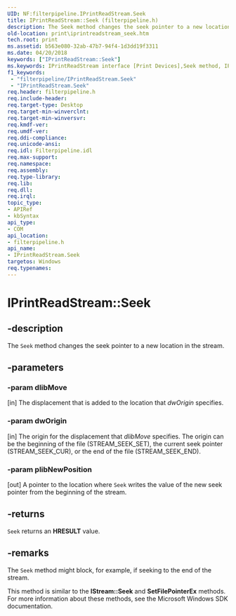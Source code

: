 ```yaml
---
UID: NF:filterpipeline.IPrintReadStream.Seek
title: IPrintReadStream::Seek (filterpipeline.h)
description: The Seek method changes the seek pointer to a new location in the stream.
old-location: print\iprintreadstream_seek.htm
tech.root: print
ms.assetid: b563e080-32ab-47b7-94f4-1d3dd19f3311
ms.date: 04/20/2018
keywords: ["IPrintReadStream::Seek"]
ms.keywords: IPrintReadStream interface [Print Devices],Seek method, IPrintReadStream.Seek, IPrintReadStream::Seek, Seek, Seek method [Print Devices], Seek method [Print Devices],IPrintReadStream interface, filterpipeline/IPrintReadStream::Seek, filterpipeline_622c8e3a-c21f-4784-ba2d-96833fab4230.xml, print.iprintreadstream_seek
f1_keywords:
 - "filterpipeline/IPrintReadStream.Seek"
 - "IPrintReadStream.Seek"
req.header: filterpipeline.h
req.include-header: 
req.target-type: Desktop
req.target-min-winverclnt: 
req.target-min-winversvr: 
req.kmdf-ver: 
req.umdf-ver: 
req.ddi-compliance: 
req.unicode-ansi: 
req.idl: Filterpipeline.idl
req.max-support: 
req.namespace: 
req.assembly: 
req.type-library: 
req.lib: 
req.dll: 
req.irql: 
topic_type:
- APIRef
- kbSyntax
api_type:
- COM
api_location:
- filterpipeline.h
api_name:
- IPrintReadStream.Seek
targetos: Windows
req.typenames: 
---
```


# IPrintReadStream::Seek


## -description


The <code>Seek</code> method changes the seek pointer to a new location in the stream.


## -parameters




### -param dlibMove 
[in]
The displacement that is added to the location that <i>dwOrigin</i> specifies.


### -param dwOrigin 
[in]
The origin for the displacement that <i>dlibMove</i> specifies. The origin can be the beginning of the file (STREAM_SEEK_SET), the current seek pointer (STREAM_SEEK_CUR), or the end of the file (STREAM_SEEK_END). 


### -param plibNewPosition 
[out]
A pointer to the location where <code>Seek</code> writes the value of the new seek pointer from the beginning of the stream. 


## -returns



<code>Seek</code> returns an <b>HRESULT</b> value.




## -remarks



The <code>Seek</code> method might block, for example, if seeking to the end of the stream.

This method is similar to the <b>IStream::Seek</b> and <b>SetFilePointerEx</b> methods. For more information about these methods, see the Microsoft Windows SDK documentation.



